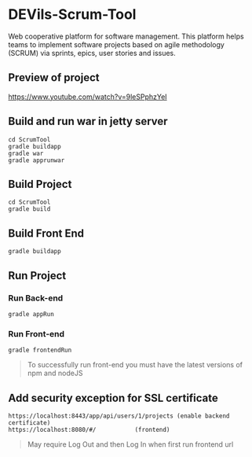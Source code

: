 # DEVils-Scrum-Tool
Web cooperative platform for software management. This platform helps teams to implement software projects based on agile methodology (SCRUM) via sprints, epics, user stories and issues.

## Preview of project
https://www.youtube.com/watch?v=9leSPphzYeI

## Build and run war in jetty server
    cd ScrumTool
    gradle buildapp
    gradle war
    gradle apprunwar

## Build Project
    cd ScrumTool
    gradle build

## Build Front End
	gradle buildapp		

## Run Project

### Run Back-end
    gradle appRun
  
### Run Front-end
    gradle frontendRun
> To successfully run front-end you must have the latest versions of npm and nodeJS

## Add security exception for SSL certificate
	https://localhost:8443/app/api/users/1/projects (enable backend certificate)
	https://localhost:8080/#/ 			(frontend)
> May require Log Out and then Log In when first run frontend url
